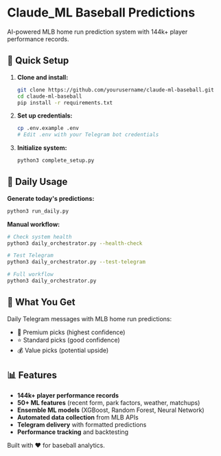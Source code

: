 # Claude_ML Baseball Predictions

AI-powered MLB home run prediction system with 144k+ player performance records.

## 🚀 Quick Setup

1. **Clone and install:**
   ```bash
   git clone https://github.com/yourusername/claude-ml-baseball.git
   cd claude-ml-baseball
   pip install -r requirements.txt
   ```

2. **Set up credentials:**
   ```bash
   cp .env.example .env
   # Edit .env with your Telegram bot credentials
   ```

3. **Initialize system:**
   ```bash
   python3 complete_setup.py
   ```

## 📱 Daily Usage

**Generate today's predictions:**
```bash
python3 run_daily.py
```

**Manual workflow:**
```bash
# Check system health
python3 daily_orchestrator.py --health-check

# Test Telegram
python3 daily_orchestrator.py --test-telegram

# Full workflow  
python3 daily_orchestrator.py
```

## 🎯 What You Get

Daily Telegram messages with MLB home run predictions:
- 💎 Premium picks (highest confidence)
- ⭐ Standard picks (good confidence) 
- 💰 Value picks (potential upside)

## 📊 Features

- **144k+ player performance records**
- **50+ ML features** (recent form, park factors, weather, matchups)
- **Ensemble ML models** (XGBoost, Random Forest, Neural Network)
- **Automated data collection** from MLB APIs
- **Telegram delivery** with formatted predictions
- **Performance tracking** and backtesting

Built with ❤️ for baseball analytics.
